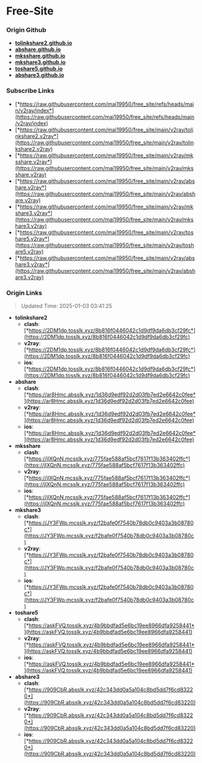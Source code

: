 # Free-Site

### Origin Github

- [**tolinkshare2.github.io**](https://github.com/tolinkshare2/tolinkshare2.github.io)
- [**abshare.github.io**](https://github.com/abshare/abshare.github.io)
- [**mksshare.github.io**](https://github.com/mksshare/mksshare.github.io)
- [**mkshare3.github.io**](https://github.com/mkshare3/mkshare3.github.io)
- [**toshare5.github.io**](https://github.com/toshare5/toshare5.github.io)
- [**abshare3.github.io**](https://github.com/abshare3/abshare3.github.io)

### Subscribe Links

- [*https://raw.githubusercontent.com/mai19950/free_site/refs/heads/main/v2ray/index*](https://raw.githubusercontent.com/mai19950/free_site/refs/heads/main/v2ray/index)
- [*https://raw.githubusercontent.com/mai19950/free_site/main/v2ray/tolinkshare2.v2ray*](https://raw.githubusercontent.com/mai19950/free_site/main/v2ray/tolinkshare2.v2ray)
- [*https://raw.githubusercontent.com/mai19950/free_site/main/v2ray/mksshare.v2ray*](https://raw.githubusercontent.com/mai19950/free_site/main/v2ray/mksshare.v2ray)
- [*https://raw.githubusercontent.com/mai19950/free_site/main/v2ray/abshare.v2ray*](https://raw.githubusercontent.com/mai19950/free_site/main/v2ray/abshare.v2ray)
- [*https://raw.githubusercontent.com/mai19950/free_site/main/v2ray/mkshare3.v2ray*](https://raw.githubusercontent.com/mai19950/free_site/main/v2ray/mkshare3.v2ray)
- [*https://raw.githubusercontent.com/mai19950/free_site/main/v2ray/toshare5.v2ray*](https://raw.githubusercontent.com/mai19950/free_site/main/v2ray/toshare5.v2ray)
- [*https://raw.githubusercontent.com/mai19950/free_site/main/v2ray/abshare3.v2ray*](https://raw.githubusercontent.com/mai19950/free_site/main/v2ray/abshare3.v2ray)

### Origin Links

> Updated Time: 2025-01-03 03:41:25

- **tolinkshare2**
  - **clash**: [*https://2DM1dp.tosslk.xyz/8b816f0446042c1d9df9da6db3cf29fc*](https://2DM1dp.tosslk.xyz/8b816f0446042c1d9df9da6db3cf29fc)
  - **v2ray**: [*https://2DM1dp.tosslk.xyz/8b816f0446042c1d9df9da6db3cf29fc*](https://2DM1dp.tosslk.xyz/8b816f0446042c1d9df9da6db3cf29fc)
  - **ios**: [*https://2DM1dp.tosslk.xyz/8b816f0446042c1d9df9da6db3cf29fc*](https://2DM1dp.tosslk.xyz/8b816f0446042c1d9df9da6db3cf29fc)
- **abshare**
  - **clash**: [*https://ar8Hmc.absslk.xyz/1d36d9edf92d2d03fb7ed2e6642c0fee*](https://ar8Hmc.absslk.xyz/1d36d9edf92d2d03fb7ed2e6642c0fee)
  - **v2ray**: [*https://ar8Hmc.absslk.xyz/1d36d9edf92d2d03fb7ed2e6642c0fee*](https://ar8Hmc.absslk.xyz/1d36d9edf92d2d03fb7ed2e6642c0fee)
  - **ios**: [*https://ar8Hmc.absslk.xyz/1d36d9edf92d2d03fb7ed2e6642c0fee*](https://ar8Hmc.absslk.xyz/1d36d9edf92d2d03fb7ed2e6642c0fee)
- **mksshare**
  - **clash**: [*https://jlXQnN.mcsslk.xyz/775fae588af5bcf7617f13b363402ffc*](https://jlXQnN.mcsslk.xyz/775fae588af5bcf7617f13b363402ffc)
  - **v2ray**: [*https://jlXQnN.mcsslk.xyz/775fae588af5bcf7617f13b363402ffc*](https://jlXQnN.mcsslk.xyz/775fae588af5bcf7617f13b363402ffc)
  - **ios**: [*https://jlXQnN.mcsslk.xyz/775fae588af5bcf7617f13b363402ffc*](https://jlXQnN.mcsslk.xyz/775fae588af5bcf7617f13b363402ffc)
- **mkshare3**
  - **clash**: [*https://JY3FWp.mcsslk.xyz/f2bafe0f7540b78db0c9403a3b08780c*](https://JY3FWp.mcsslk.xyz/f2bafe0f7540b78db0c9403a3b08780c)
  - **v2ray**: [*https://JY3FWp.mcsslk.xyz/f2bafe0f7540b78db0c9403a3b08780c*](https://JY3FWp.mcsslk.xyz/f2bafe0f7540b78db0c9403a3b08780c)
  - **ios**: [*https://JY3FWp.mcsslk.xyz/f2bafe0f7540b78db0c9403a3b08780c*](https://JY3FWp.mcsslk.xyz/f2bafe0f7540b78db0c9403a3b08780c)
- **toshare5**
  - **clash**: [*https://askFVQ.tosslk.xyz/4b9bbdfad5e6bc19ee8966dfa9258441*](https://askFVQ.tosslk.xyz/4b9bbdfad5e6bc19ee8966dfa9258441)
  - **v2ray**: [*https://askFVQ.tosslk.xyz/4b9bbdfad5e6bc19ee8966dfa9258441*](https://askFVQ.tosslk.xyz/4b9bbdfad5e6bc19ee8966dfa9258441)
  - **ios**: [*https://askFVQ.tosslk.xyz/4b9bbdfad5e6bc19ee8966dfa9258441*](https://askFVQ.tosslk.xyz/4b9bbdfad5e6bc19ee8966dfa9258441)
- **abshare3**
  - **clash**: [*https://909CbR.absslk.xyz/42c343dd0a5a104c8bd5dd7f6cd83220*](https://909CbR.absslk.xyz/42c343dd0a5a104c8bd5dd7f6cd83220)
  - **v2ray**: [*https://909CbR.absslk.xyz/42c343dd0a5a104c8bd5dd7f6cd83220*](https://909CbR.absslk.xyz/42c343dd0a5a104c8bd5dd7f6cd83220)
  - **ios**: [*https://909CbR.absslk.xyz/42c343dd0a5a104c8bd5dd7f6cd83220*](https://909CbR.absslk.xyz/42c343dd0a5a104c8bd5dd7f6cd83220)
